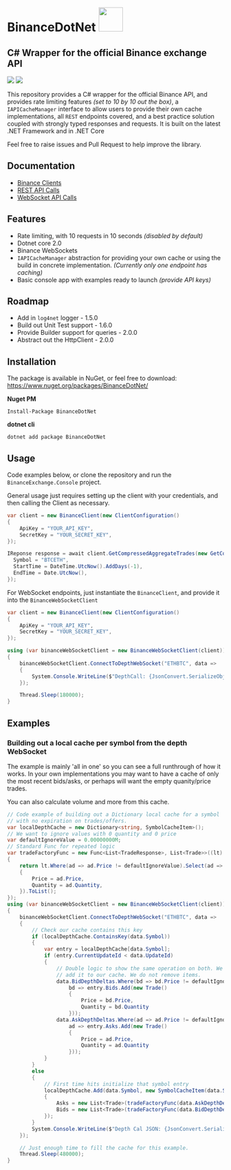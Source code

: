 # BinanceDotNet <img src="https://i.imgur.com/x2YPVe6.png" width="56" />

## C# Wrapper for the official Binance exchange API
<img src="https://img.shields.io/nuget/dt/BinanceDotNet.svg" />
<img src="https://img.shields.io/nuget/v/BinanceDotNet.svg" />

This repository provides a C# wrapper for the official Binance API, and provides rate limiting features _(set to 10 by 10 out the box)_, a `IAPICacheManager` interface to allow users to provide their own cache implementations, all `REST` endpoints covered, and a best practice solution coupled with strongly typed responses and requests. It is built on the latest .NET Framework and in .NET Core

Feel free to raise issues and Pull Request to help improve the library.

## Documentation
- [Binance Clients](/docs/BINANCE-CLIENTS.md)
- [REST API Calls](/docs/REST-API.md)
- [WebSocket API Calls](/docs/WEBSOCKET-API.md)


## Features
- Rate limiting, with 10 requests in 10 seconds _(disabled by default)_
- Dotnet core 2.0
- Binance WebSockets
- `IAPICacheManager` abstraction for providing your own cache or using the build in concrete implementation. _(Currently only one endpoint has caching)_
- Basic console app with examples ready to launch _(provide API keys)_

## Roadmap
- Add in `log4net` logger - 1.5.0
- Build out Unit Test support - 1.6.0
- Provide Builder support for queries - 2.0.0
- Abstract out the HttpClient - 2.0.0

## Installation
The package is available in NuGet, or feel free to download:
https://www.nuget.org/packages/BinanceDotNet/

**Nuget PM**
```
Install-Package BinanceDotNet
```

**dotnet cli**
```
dotnet add package BinanceDotNet
```

## Usage
Code examples below, or clone the repository and run the `BinanceExchange.Console` project.

General usage just requires setting up the client with your credentials, and then calling the Client as necessary.
```c#
var client = new BinanceClient(new ClientConfiguration()
{
    ApiKey = "YOUR_API_KEY",
    SecretKey = "YOUR_SECRET_KEY",
});

IReponse response = await client.GetCompressedAggregateTrades(new GetCompressedAggregateTradesRequest(){
  Symbol = "BTCETH",
  StartTime = DateTime.UtcNow().AddDays(-1),
  EndTime = Date.UtcNow(),
});
```

For WebSocket endpoints, just instantiate the `BinanceClient`, and provide it into the `BinanceWebSocketClient`
```c#
var client = new BinanceClient(new ClientConfiguration()
{
    ApiKey = "YOUR_API_KEY",
    SecretKey = "YOUR_SECRET_KEY",
});

using (var binanceWebSocketClient = new BinanceWebSocketClient(client))
{
    binanceWebSocketClient.ConnectToDepthWebSocket("ETHBTC", data =>
    {
        System.Console.WriteLine($"DepthCall: {JsonConvert.SerializeObject(data)}");
    });

    Thread.Sleep(180000);
}
```

## Examples

### Building out a local cache per symbol from the depth WebSocket
The example is mainly 'all in one' so you can see a full runthrough of how it works. In your own implementations you may want to have a cache of only the most recent bids/asks, or perhaps will want the empty quanity/price trades.

You can also calculate volume and more from this cache.

```c#
// Code example of building out a Dictionary local cache for a symbol
// with no expiration on trades/offers.
var localDepthCache = new Dictionary<string, SymbolCacheItem>();
// We want to ignore values with 0 quantity and 0 price
var defaultIgnoreValue = 0.00000000M;
// Standard Func for repeated logic
var tradeFactoryFunc = new Func<List<TradeResponse>, List<Trade>>((lt) =>
{
    return lt.Where(ad => ad.Price != defaultIgnoreValue).Select(ad => new Trade()
    {
        Price = ad.Price,
        Quantity = ad.Quantity,
    }).ToList();
});
using (var binanceWebSocketClient = new BinanceWebSocketClient(client))
{
    binanceWebSocketClient.ConnectToDepthWebSocket("ETHBTC", data =>
    {
        // Check our cache contains this key
        if (localDepthCache.ContainsKey(data.Symbol))
        {
            var entry = localDepthCache[data.Symbol];
            if (entry.CurrentUpdateId < data.UpdateId)
            {
                // Double logic to show the same operation on both. We check it's a valid hit, and then
                // add it to our cache. We do not remove items.
                data.BidDepthDeltas.Where(bd => bd.Price != defaultIgnoreValue && bd.Quantity != defaultIgnoreValue).ToList().ForEach(
                    bd => entry.Bids.Add(new Trade()
                    {
                        Price = bd.Price,
                        Quantity = bd.Quantity
                    }));
                data.AskDepthDeltas.Where(ad => ad.Price != defaultIgnoreValue && ad.Quantity != defaultIgnoreValue).ToList().ForEach(
                    ad => entry.Asks.Add(new Trade()
                    {
                        Price = ad.Price,
                        Quantity = ad.Quantity
                    }));
            }
        }
        else
        {
            // First time hits initialize that symbol entry
            localDepthCache.Add(data.Symbol, new SymbolCacheItem(data.Symbol, data.UpdateId)
            {
                Asks = new List<Trade>(tradeFactoryFunc(data.AskDepthDeltas)),
                Bids = new List<Trade>(tradeFactoryFunc(data.BidDepthDeltas)),
            });
        }
        System.Console.WriteLine($"Depth Cal JSON: {JsonConvert.SerializeObject(data)}");
    });

    // Just enough time to fill the cache for this example.
    Thread.Sleep(480000);
}
```
